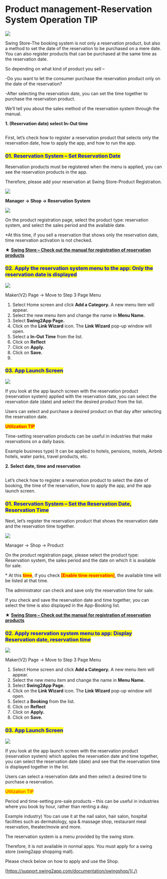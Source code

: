 # Product management-Reservation System Operation TIP

![](https://support.swing2app.com/wp-content/uploads/2019/07/shop17-1.png)

Swing Store-The booking system is not only a reservation product, but also a method to set the date of the reservation to be purchased on a mere date. You can also register products that can be purchased at the same time as the reservation date.

So depending on what kind of product you sell –

\-Do you want to let the consumer purchase the reservation product only on the date of the reservation?

\-After selecting the reservation date, you can set the time together to purchase the reservation product.

We’ll tell you about the sales method of the reservation system through the manual.



**1. (Reservation date) select In-Out time**

<figure><img src="../../.gitbook/assets/Group-867bh@3x.png" alt=""><figcaption></figcaption></figure>

First, let’s check how to register a reservation product that selects only the reservation date, how to apply the app, and how to run the app.



### <mark style="color:blue;">**01. Reservation System – Set Reservation Date**</mark>

Reservation products must be registered when the menu is applied, you can see the reservation products in the app.

Therefore, please add your reservation at Swing Store-Product Registration.&#x20;

![](https://support.swing2app.com/wp-content/uploads/2019/07/reshotel.png)

**Manager → Shop → Reservation System**

![](https://support.swing2app.com/wp-content/uploads/2019/07/reshotel1.png)

On the product registration page, select the product type: reservation system, and select the sales period and the available date.

\*At this time, if you sell a reservation that shows only the reservation date, time reservation activation is not checked.

**★** [**Swing Store – Check out the manual for registration of reservation products**](https://support.swing2app.com/documentation/swingshop/reservationproduct/)



### <mark style="color:blue;">**02. Apply the reservation system menu to the app: Only the reservation date is displayed**</mark>

![](https://support.swing2app.com/wp-content/uploads/2019/07/bookhotel.png)

Maker(V2) Page → Move to Step 3 Page Menu

1. Select Home screen and click **Add a Category.** A new menu item will appear.
2. Select the new menu item and change the name in **Menu Name.**
3. Select **Swing2App Page.**&#x20;
4. Click on the **Link Wizard** icon. The **Link Wizard** pop-up window will open.&#x20;
5. Select a **In-Out Time** from the list.
6. Click on **Reflect**
7. Click on **Apply.**
8. Click on **Save.**
9.

### <mark style="color:blue;">**03. App Launch Screen**</mark>

![](https://support.swing2app.com/wp-content/uploads/2019/07/Group-868@3x.png)

If you look at the app launch screen with the reservation product (reservation system) applied with the reservation date, you can select the reservation date (date) and select the desired product from the list.&#x20;

Users can select and purchase a desired product on that day after selecting the reservation date.



<mark style="color:red;">**Utilization TIP**</mark>

Time-setting reservation products can be useful in industries that make reservations on a daily basis.

Example business type) It can be applied to hotels, pensions, motels, Airbnb hotels, water parks, travel products, etc.



**2. Select date, time and reservation**

<figure><img src="../../.gitbook/assets/Group-86hjm9@3x.png" alt=""><figcaption></figcaption></figure>

Let’s check how to register a reservation product to select the date of booking, the time of the reservation, how to apply the app, and the app launch screen.



### <mark style="color:blue;">**01. Reservation System – Set the Reservation Date, Reservation Time**</mark>

Next, let’s register the reservation product that shows the reservation date and the reservation time together.

![](https://support.swing2app.com/wp-content/uploads/2019/07/salon.png)

Manager → Shop → Product

On the product registration page, please select the product type: Reservation system, the sales period and the date on which it is available for sale.

\* At this <mark style="color:red;">**time**</mark>, if you check <mark style="color:red;">**\[Enable time reservation]**</mark>, the available time will be listed at that time.

The administrator can check and save only the reservation time for sale.

If you check and save the reservation date and time together, you can select the time is also displayed in the App-Booking list.&#x20;

**★** [**Swing Store – Check out the manual for registration of reservation products**](reservationproduct.md)



### <mark style="color:blue;">**02. Apply reservation system menu to app: Display Reservation date, reservation time**</mark>&#x20;

![](https://support.swing2app.com/wp-content/uploads/2019/07/reserv.png)

Maker(V2) Page → Move to Step 3 Page Menu

1. Select Home screen and click **Add a Category.** A new menu item will appear.
2. Select the new menu item and change the name in **Menu Name.**
3. Select **Swing2App Page.**&#x20;
4. Click on the **Link Wizard** icon. The **Link Wizard** pop-up window will open.&#x20;
5. Select a **Booking** from the list.
6. Click on **Reflect**
7. Click on **Apply.**
8. Click on **Save.**

### <mark style="color:blue;">**03. App Launch Screen**</mark>

![](https://support.swing2app.com/wp-content/uploads/2019/07/Group-870@3x.png)

If you look at the app launch screen with the reservation product (reservation system) which applies the reservation date and time together, you can select the reservation date (date) and see that the reservation time is displayed together in the list.

Users can select a reservation date and then select a desired time to purchase a reservation.



<mark style="color:red;">Utilization TIP</mark>

Period and time-setting pre-sale products – this can be useful in industries where you book by hour, rather than renting a day.

Example industry) You can use it at the nail salon, hair salon, hospital facilities such as dermatology, spa & massage shop, restaurant meal reservation, theater/movie and more.



The reservation system is a menu provided by the swing store.

Therefore, it is not available in normal apps. You must apply for a swing store (swing2app shopping mall).

Please check below on how to apply and use the Shop.&#x20;

[https://support.swing2app.com/documentation/swingshop/](./)
